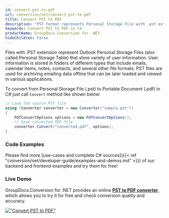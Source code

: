 ```yaml
---
id: convert-pst-to-pdf
url: conversion/net/convert-pst-to-pdf
title: Convert PST to PDF
description: "PST format represents Personal Storage File with .pst extension. Learn how to convert PST to PDF file programmatically in C# language using GroupDocs.Conversion for .NET library."
keywords: Convert PST to PDF in C#
productName: GroupDocs.Conversion for .NET
hideChildren: False
---
```


Files with .PST extension represent Outlook Personal Storage Files (also called Personal Storage Table) that store variety of user information. User information is stored in folders of different types that include emails, calendar items, notes, contacts, and several other file formats. PST files are used for archiving emailing data offline that can be later loaded and viewed in various applications.

To convert from Personal Storage File (.pst) to Portable Document (.pdf) in C# just call `Convert` method like shown below:

```csharp
// Load the source PST file
using (Converter converter = new Converter("sample.pst"))
{
    PdfConvertOptions options = new PdfConvertOptions();
    // Save converted PDF file
    converter.Convert("converted.pdf", options);
}
```

### Code Examples

Please find more [use-cases and complete C# sources]({{< ref "conversion/net/developer-guide/examples-and-demos.md" >}}) of our backend and frontend examples and try them for free!

### Live Demo

GroupDocs.Conversion for .NET provides an online [**PST to PDF converter**](https://products.groupdocs.app/conversion/pst-to-pdf), which allows you to try it for free and check conversion quality and accuracy.

[!["Convert PST to PDF"](conversion/net/images/convert-pst-to-pdf.png)](https://products.groupdocs.app/conversion/pst-to-pdf)